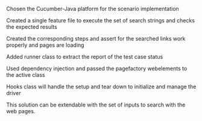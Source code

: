 Chosen the Cucumber-Java platform for the scenario implementation

Created a single feature file to execute the set of search strings and checks the expected results

Created the corresponding steps and assert for the searched links work properly and pages are loading

Added runner class to extract the report of the test case status

Used dependency injection and passed the pagefactory webelements to the active class

Hooks class will handle the setup and tear down to initialize and manage the driver

This solution can be extendable with the set of inputs to search with the web pages.

